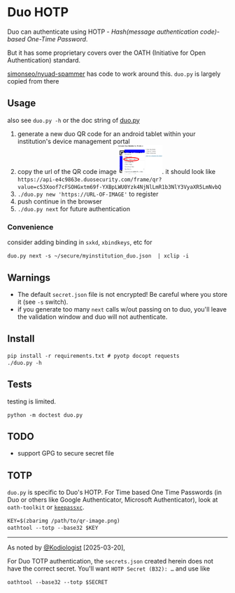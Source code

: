 # Duo HOTP
Duo can authenticate using HOTP - _Hash(message authentication code)-based One-Time Password_.

But it has some proprietary covers over the OATH (Initiative for Open Authentication) standard.

[simonseo/nyuad-spammer](https://github.com/simonseo/nyuad-spammer/tree/master/spammer/duo) has code to work around this. 
`duo.py` is largely copied from there

## Usage
also see `duo.py -h` or the doc string of [duo.py](duo.py)

1. generate a new duo QR code for an android tablet within your institution's device management portal
2. copy the url of the QR code image   <img src="img/copy_qr_code.png?raw=True" width=100>. it should look like `https://api-e4c9863e.duosecurity.com/frame/qr?value=c53Xoof7cFSOHGxtm69f-YXBpLWU0Yzk4NjNlLmR1b3NlY3VyaXR5LmNvbQ`
3. `./duo.py new 'https://URL-OF-IMAGE'` to register
4. push continue in the browser
5. `./duo.py next` for future authentication

### Convenience
consider adding binding in `sxkd`, `xbindkeys`, etc for
```
duo.py next -s ~/secure/myinstitution_duo.json  | xclip -i
```

## Warnings
 * The default `secret.json` file is not encrypted! Be careful where you store it (see `-s` switch).
 * if you generate too many `next` calls w/out passing on to duo, you'll leave the validation window and duo will not authenticate.

## Install

```
pip install -r requirements.txt # pyotp docopt requests
./duo.py -h
```

## Tests
testing is limited.
```
python -m doctest duo.py
```

## TODO
 * support GPG to secure secret file

## TOTP
`duo.py` is specific to Duo's HOTP.
For Time based One Time Passwords (in Duo or others like Google Authenticator, Microsoft Authenticator), look at `oath-toolkit` or [`keepassxc`](https://keepassxc.org/).

```
KEY=$(zbarimg /path/to/qr-image.png)
oathtool --totp --base32 $KEY
```

-----

As noted by [@Kodiologist](https://github.com/WillForan/duo-hotp/issues/3#issuecomment-2740374448) [2025-03-20],

For Duo TOTP authentication, the `secrets.json` created herein does not have the correct secret. You'll want `HOTP Secret (B32): …` and use like

```
oathtool --base32 --totp $SECRET
```
